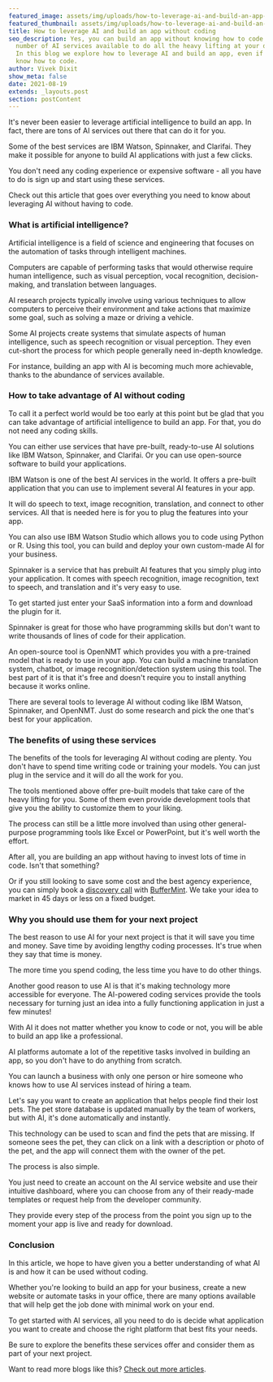 ```yaml
---
featured_image: assets/img/uploads/how-to-leverage-ai-and-build-an-app-without-coding-title.jpeg
featured_thumbnail: assets/img/uploads/how-to-leverage-ai-and-build-an-app-without-coding-thumbnail.jpeg
title: How to leverage AI and build an app without coding
seo_description: Yes, you can build an app without knowing how to code. With a
  number of AI services available to do all the heavy lifting at your disposal.
  In this blog we explore how to leverage AI and build an app, even if do not
  know how to code.
author: Vivek Dixit
show_meta: false
date: 2021-08-19
extends: _layouts.post
section: postContent
---
```

It's never been easier to leverage artificial intelligence to build an app. In fact, there are tons of AI services out there that can do it for you.

Some of the best services are IBM Watson, Spinnaker, and Clarifai. They make it possible for anyone to build AI applications with just a few clicks.

You don't need any coding experience or expensive software - all you have to do is sign up and start using these services.

Check out this article that goes over everything you need to know about leveraging AI without having to code.

### What is artificial intelligence?

Artificial intelligence is a field of science and engineering that focuses on the automation of tasks through intelligent machines.

Computers are capable of performing tasks that would otherwise require human intelligence, such as visual perception, vocal recognition, decision-making, and translation between languages.

AI research projects typically involve using various techniques to allow computers to perceive their environment and take actions that maximize some goal, such as solving a maze or driving a vehicle.

Some AI projects create systems that simulate aspects of human intelligence, such as speech recognition or visual perception. They even cut-short the process for which people generally need in-depth knowledge.

For instance, building an app with AI is becoming much more achievable, thanks to the abundance of services available.

### How to take advantage of AI without coding

To call it a perfect world would be too early at this point but be glad that you can take advantage of artificial intelligence to build an app. For that, you do not need any coding skills.

You can either use services that have pre-built, ready-to-use AI solutions like IBM Watson, Spinnaker, and Clarifai. Or you can use open-source software to build your applications.

IBM Watson is one of the best AI services in the world. It offers a pre-built application that you can use to implement several AI features in your app.

It will do speech to text, image recognition, translation, and connect to other services. All that is needed here is for you to plug the features into your app.

You can also use IBM Watson Studio which allows you to code using Python or R. Using this tool, you can build and deploy your own custom-made AI for your business.

Spinnaker is a service that has prebuilt AI features that you simply plug into your application. It comes with speech recognition, image recognition, text to speech, and translation and it's very easy to use.

To get started just enter your SaaS information into a form and download the plugin for it.

Spinnaker is great for those who have programming skills but don't want to write thousands of lines of code for their application.

An open-source tool is OpenNMT which provides you with a pre-trained model that is ready to use in your app. You can build a machine translation system, chatbot, or image recognition/detection system using this tool. The best part of it is that it's free and doesn't require you to install anything because it works online.

There are several tools to leverage AI without coding like IBM Watson, Spinnaker, and OpenNMT. Just do some research and pick the one that's best for your application.



### The benefits of using these services

The benefits of the tools for leveraging AI without coding are plenty. You don't have to spend time writing code or training your models. You can just plug in the service and it will do all the work for you.

The tools mentioned above offer pre-built models that take care of the heavy lifting for you. Some of them even provide development tools that give you the ability to customize them to your liking.

The process can still be a little more involved than using other general-purpose programming tools like Excel or PowerPoint, but it's well worth the effort.

After all, you are building an app without having to invest lots of time in code. Isn't that something?

Or if you still looking to save some cost and the best agency experience, you can simply book a [discovery call](https://calendly.com/buffermint/30min?month=2021-08) with [BufferMint](https://buffermint.com/). We take your idea to market in 45 days or less on a fixed budget.

### Why you should use them for your next project

The best reason to use AI for your next project is that it will save you time and money. Save time by avoiding lengthy coding processes. It's true when they say that time is money.

The more time you spend coding, the less time you have to do other things.

Another good reason to use AI is that it's making technology more accessible for everyone. The AI-powered coding services provide the tools necessary for turning just an idea into a fully functioning application in just a few minutes!

With AI it does not matter whether you know to code or not, you will be able to build an app like a professional.

AI platforms automate a lot of the repetitive tasks involved in building an app, so you don't have to do anything from scratch.

You can launch a business with only one person or hire someone who knows how to use AI services instead of hiring a team.

Let's say you want to create an application that helps people find their lost pets. The pet store database is updated manually by the team of workers, but with AI, it's done automatically and instantly.

This technology can be used to scan and find the pets that are missing. If someone sees the pet, they can click on a link with a description or photo of the pet, and the app will connect them with the owner of the pet.

The process is also simple.

You just need to create an account on the AI service website and use their intuitive dashboard, where you can choose from any of their ready-made templates or request help from the developer community.

They provide every step of the process from the point you sign up to the moment your app is live and ready for download.

### Conclusion

In this article, we hope to have given you a better understanding of what AI is and how it can be used without coding.

Whether you're looking to build an app for your business, create a new website or automate tasks in your office, there are many options available that will help get the job done with minimal work on your end.

To get started with AI services, all you need to do is decide what application you want to create and choose the right platform that best fits your needs.

Be sure to explore the benefits these services offer and consider them as part of your next project.

Want to read more blogs like this? [Check out more articles](https://buffermint.com/articles).